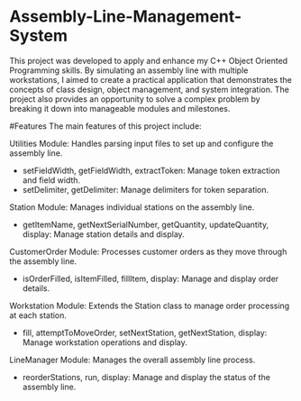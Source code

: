 # Assembly-Line-Management-System
This project was developed to apply and enhance my C++ Object Oriented Programming skills. By simulating an assembly line with multiple workstations, I aimed to create a practical application that demonstrates the concepts of class design, object management, and system integration. The project also provides an opportunity to solve a complex problem by breaking it down into manageable modules and milestones.

#Features
The main features of this project include:

Utilities Module: Handles parsing input files to set up and configure the assembly line.
* setFieldWidth, getFieldWidth, extractToken: Manage token extraction and field width.
* setDelimiter, getDelimiter: Manage delimiters for token separation.

Station Module: Manages individual stations on the assembly line.
* getItemName, getNextSerialNumber, getQuantity, updateQuantity, display: Manage station details and display.

CustomerOrder Module: Processes customer orders as they move through the assembly line.
* isOrderFilled, isItemFilled, fillItem, display: Manage and display order details.

Workstation Module: Extends the Station class to manage order processing at each station.
* fill, attemptToMoveOrder, setNextStation, getNextStation, display: Manage workstation operations and display.

LineManager Module: Manages the overall assembly line process.
* reorderStations, run, display: Manage and display the status of the assembly line.
